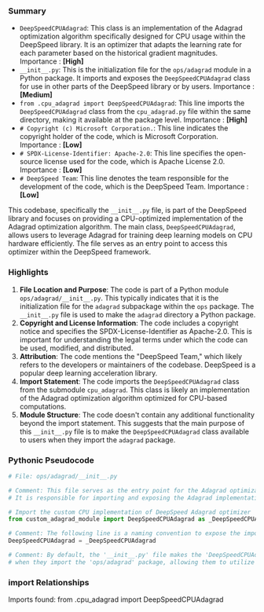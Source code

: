 

### Summary



* `DeepSpeedCPUAdagrad`: This class is an implementation of the Adagrad optimization algorithm specifically designed for CPU usage within the DeepSpeed library. It is an optimizer that adapts the learning rate for each parameter based on the historical gradient magnitudes. Importance : **[High]**
* `__init__.py`: This is the initialization file for the `ops/adagrad` module in a Python package. It imports and exposes the `DeepSpeedCPUAdagrad` class for use in other parts of the DeepSpeed library or by users. Importance : **[Medium]**
* `from .cpu_adagrad import DeepSpeedCPUAdagrad`: This line imports the `DeepSpeedCPUAdagrad` class from the `cpu_adagrad.py` file within the same directory, making it available at the package level. Importance : **[High]**
* `# Copyright (c) Microsoft Corporation.`: This line indicates the copyright holder of the code, which is Microsoft Corporation. Importance : **[Low]**
* `# SPDX-License-Identifier: Apache-2.0`: This line specifies the open-source license used for the code, which is Apache License 2.0. Importance : **[Low]** 
* `# DeepSpeed Team`: This line denotes the team responsible for the development of the code, which is the DeepSpeed Team. Importance : **[Low]**

This codebase, specifically the `__init__.py` file, is part of the DeepSpeed library and focuses on providing a CPU-optimized implementation of the Adagrad optimization algorithm. The main class, `DeepSpeedCPUAdagrad`, allows users to leverage Adagrad for training deep learning models on CPU hardware efficiently. The file serves as an entry point to access this optimizer within the DeepSpeed framework.

### Highlights



1. **File Location and Purpose**: The code is part of a Python module `ops/adagrad/__init__.py`. This typically indicates that it is the initialization file for the `adagrad` subpackage within the `ops` package. The `__init__.py` file is used to make the `adagrad` directory a Python package.
2. **Copyright and License Information**: The code includes a copyright notice and specifies the SPDX-License-Identifier as Apache-2.0. This is important for understanding the legal terms under which the code can be used, modified, and distributed.
3. **Attribution**: The code mentions the "DeepSpeed Team," which likely refers to the developers or maintainers of the codebase. DeepSpeed is a popular deep learning acceleration library.
4. **Import Statement**: The code imports the `DeepSpeedCPUAdagrad` class from the submodule `cpu_adagrad`. This class is likely an implementation of the Adagrad optimization algorithm optimized for CPU-based computations.
5. **Module Structure**: The code doesn't contain any additional functionality beyond the import statement. This suggests that the main purpose of this `__init__.py` file is to make the `DeepSpeedCPUAdagrad` class available to users when they import the `adagrad` package.

### Pythonic Pseudocode

```python
# File: ops/adagrad/__init__.py

# Comment: This file serves as the entry point for the Adagrad optimization module in the DeepSpeed library.
# It is responsible for importing and exposing the Adagrad implementation for CPU devices.

# Import the custom CPU implementation of DeepSpeed Adagrad optimizer
from custom_adagrad_module import DeepSpeedCPUAdagrad as _DeepSpeedCPUAdagrad

# Comment: The following line is a naming convention to expose the imported class with a more intuitive name
DeepSpeedCPUAdagrad = _DeepSpeedCPUAdagrad

# Comment: By default, the '__init__.py' file makes the 'DeepSpeedCPUAdagrad' class available to users
# when they import the 'ops/adagrad' package, allowing them to utilize the Adagrad optimizer for CPU devices.
```


### import Relationships

Imports found:
from .cpu_adagrad import DeepSpeedCPUAdagrad
